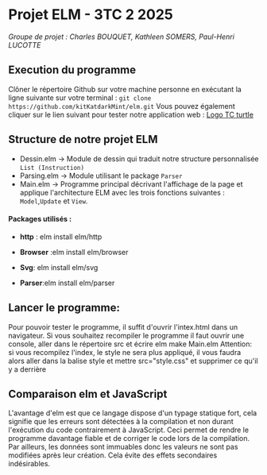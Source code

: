 # Projet ELM - 3TC 2 2025

_Groupe de projet : Charles BOUQUET, Kathleen SOMERS, Paul-Henri LUCOTTE_

## Execution du programme
Clôner le répertoire Github sur votre machine personne en exécutant la ligne suivante sur votre terminal : `git clone https://github.com/kitKatdarkMint/elm.git`
Vous pouvez également cliquer sur le lien suivant pour tester notre application web : [Logo TC turtle](https://github.com/kitKatdarkMint/elm/blob/main/index.html)
## Structure de notre projet ELM
* Dessin.elm -> Module de dessin qui traduit notre structure personnalisée `List (Instruction)`
* Parsing.elm -> Module utilisant le package `Parser`
* Main.elm -> Programme principal décrivant l'affichage de la page et applique l'architecture ELM avec les trois fonctions suivantes : `Model`,`Update` et `View`.

#### Packages utilisés :
* **http** : elm install elm/http

* **Browser** :elm install elm/browser

* **Svg**: elm install elm/svg

* **Parser**:elm install elm/parser
  
## Lancer le programme:
Pour pouvoir tester le programme, il suffit d'ouvrir l'intex.html dans un navigateur.
Si vous souhaitez recompiler le programme il faut ouvrir une console, aller dans le répertoire src et écrire elm make Main.elm
Attention: si vous recompilez l'index, le style ne sera plus appliqué, il vous faudra alors aller dans la balise style et mettre src="style.css" et supprimer ce qu'il y a derrière

## Comparaison elm et JavaScript
L'avantage d'elm est que ce langage dispose d'un typage statique fort, cela signifie que les erreurs sont détectées à la compilation et non durant l'exécution du code contrairement à JavaScript. Ceci permet de rendre le programme davantage fiable et de corriger le code lors de la compilation. Par ailleurs, les données sont immuables donc les valeurs ne sont pas modifiées après leur création. Cela évite des effets secondaires indésirables.
